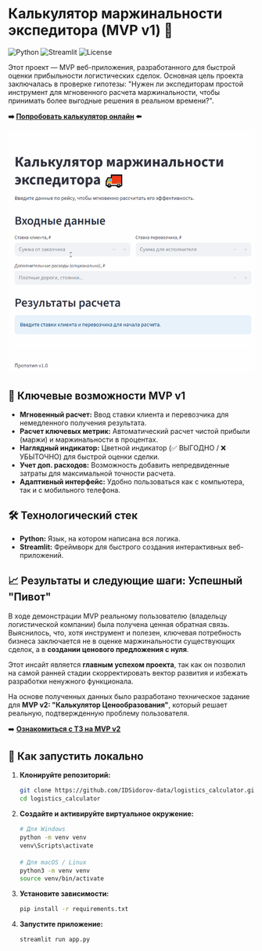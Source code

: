 # Калькулятор маржинальности экспедитора (MVP v1) 🚚

![Python](https://img.shields.io/badge/Python-3.11+-blue.svg)
![Streamlit](https://img.shields.io/badge/Streamlit-1.25+-red.svg)
![License](https://img.shields.io/badge/License-MIT-yellow.svg)

Этот проект — MVP веб-приложения, разработанного для быстрой оценки прибыльности логистических сделок. Основная цель проекта заключалась в проверке гипотезы: "Нужен ли экспедиторам простой инструмент для мгновенного расчета маржинальности, чтобы принимать более выгодные решения в реальном времени?".

**➡️ [Попробовать калькулятор онлайн](https://log-calc.streamlit.app/) ⬅️**

![Демонстрация работы калькулятора](demo.gif)

## 🎯 Ключевые возможности MVP v1

*   **Мгновенный расчет:** Ввод ставки клиента и перевозчика для немедленного получения результата.
*   **Расчет ключевых метрик:** Автоматический расчет чистой прибыли (маржи) и маржинальности в процентах.
*   **Наглядный индикатор:** Цветной индикатор (✅ ВЫГОДНО / ❌ УБЫТОЧНО) для быстрой оценки сделки.
*   **Учет доп. расходов:** Возможность добавить непредвиденные затраты для максимальной точности расчета.
*   **Адаптивный интерфейс:** Удобно пользоваться как с компьютера, так и с мобильного телефона.

## 🛠️ Технологический стек

*   **Python:** Язык, на котором написана вся логика.
*   **Streamlit:** Фреймворк для быстрого создания интерактивных веб-приложений.

## 📈 Результаты и следующие шаги: Успешный "Пивот"

В ходе демонстрации MVP реальному пользователю (владельцу логистической компании) была получена ценная обратная связь. Выяснилось, что, хотя инструмент и полезен, ключевая потребность бизнеса заключается не в оценке маржинальности существующих сделок, а в **создании ценового предложения с нуля**.

Этот инсайт является **главным успехом проекта**, так как он позволил на самой ранней стадии скорректировать вектор развития и избежать разработки ненужного функционала.

На основе полученных данных было разработано техническое задание для **MVP v2: "Калькулятор Ценообразования"**, который решает реальную, подтвержденную проблему пользователя.

➡️ **[Ознакомиться с ТЗ на MVP v2](MVP_v2_SPEC.md)**

## 🚀 Как запустить локально

1.  **Клонируйте репозиторий:**
    ```bash
    git clone https://github.com/IDSidorov-data/logistics_calculator.git
    cd logistics_calculator
    ```

2.  **Создайте и активируйте виртуальное окружение:**
    ```bash
    # Для Windows
    python -m venv venv
    venv\Scripts\activate

    # Для macOS / Linux
    python3 -m venv venv
    source venv/bin/activate
    ```

3.  **Установите зависимости:**
    ```bash
    pip install -r requirements.txt
    ```

4.  **Запустите приложение:**
    ```bash
    streamlit run app.py
    ```